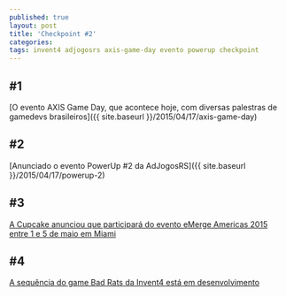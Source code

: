 ```yaml
---
published: true
layout: post
title: 'Checkpoint #2'
categories: 
tags: invent4 adjogosrs axis-game-day evento powerup checkpoint
---
```



## #1
[O evento AXIS Game Day, que acontece hoje, com diversas palestras de gamedevs brasileiros]({{ site.baseurl }}/2015/04/17/axis-game-day)

## #2
[Anunciado o evento PowerUp #2 da AdJogosRS]({{ site.baseurl }}/2015/04/17/powerup-2)

## #3
[A Cupcake anunciou que participará do evento eMerge Americas 2015 entre 1 e 5 de maio em Miami](https://twitter.com/cupcake_se/status/58919325451778867)

## #4
[A sequência do game Bad Rats da Invent4 está em desenvolvimento](https://twitter.com/Invent4/status/58910524926202265)

